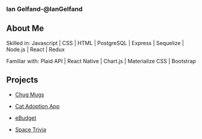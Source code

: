 ### Ian Gelfand-@IanGelfand

## About Me

Skilled in: Javascript | CSS | HTML | PostgreSQL | Express | Sequelize | Node.js | React | Redux

Familiar with: Plaid API | React Native | Chart.js | Materialize CSS | Bootstrap

## Projects

* [Chug Mugs](https://chugmugs.herokuapp.com/)

* [Cat Adoption App](https://expo.io/@iangelfand/cat-adoption-app)

* [eBudget](http://ebudget-fsa.herokuapp.com/)

* [Space Trivia](https://iangelfand.github.io/Space-Trivia/)


<!--
**IanGelfand/IanGelfand** is a ✨ _special_ ✨ repository because its `README.md` (this file) appears on your GitHub profile.

Here are some ideas to get you started:

- 🔭 I’m currently working on ...
- 🌱 I’m currently learning ...
- 👯 I’m looking to collaborate on ...
- 🤔 I’m looking for help with ...
- 💬 Ask me about ...
- 📫 How to reach me: ...
- 😄 Pronouns: ...
- ⚡ Fun fact: ...
-->
